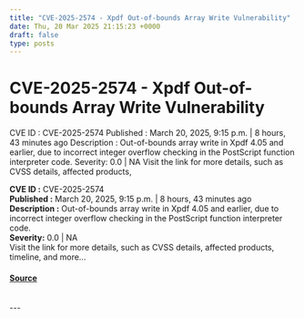 ```yaml
---
title: "CVE-2025-2574 - Xpdf Out-of-bounds Array Write Vulnerability"
date: Thu, 20 Mar 2025 21:15:23 +0000
draft: false
type: posts
---
```

# CVE-2025-2574 - Xpdf Out-of-bounds Array Write Vulnerability





 CVE ID : CVE-2025-2574 Published : March 20, 2025, 9:15 p.m. | 8 hours, 43 minutes ago Description : Out-of-bounds array write in Xpdf 4.05 and earlier, due to incorrect integer overflow checking in the PostScript function interpreter code. Severity: 0.0 | NA Visit the link for more details, such as CVSS details, affected products,

**CVE ID :** CVE-2025-2574  
**Published :** March 20, 2025, 9:15 p.m. | 8 hours, 43 minutes ago  
**Description :** Out-of-bounds array write in Xpdf 4.05 and earlier, due to incorrect integer overflow checking in the PostScript function interpreter code.  
**Severity:** 0.0 | NA  
Visit the link for more details, such as CVSS details, affected products, timeline, and more...

#### [Source](https://cvefeed.io/vuln/detail/CVE-2025-2574)

<br/>
---
